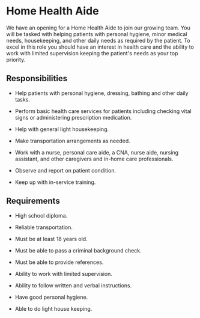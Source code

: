 # Home Health Aide

We have an opening for a Home Health Aide to join our growing team. You will be tasked with helping patients with personal hygiene, minor medical needs, housekeeping, and other daily needs as required by the patient. To excel in this role you should have an interest in health care and the ability to work with limited supervision keeping the patient's needs as your top priority.

## Responsibilities

* Help patients with personal hygiene, dressing, bathing and other daily tasks.

* Perform basic health care services for patients including checking vital signs or administering prescription medication.

* Help with general light housekeeping.

* Make transportation arrangements as needed.

* Work with a nurse, personal care aide, a CNA, nurse aide, nursing assistant, and other caregivers and in-home care professionals.

* Observe and report on patient condition.

* Keep up with in-service training.

## Requirements

* High school diploma.

* Reliable transportation.

* Must be at least 18 years old.

* Must be able to pass a criminal background check.

* Must be able to provide references.

* Ability to work with limited supervision.

* Ability to follow written and verbal instructions.

* Have good personal hygiene.

* Able to do light house keeping.


